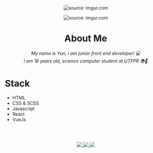 <p align="center">
<img src="https://i.imgur.com/dDyEmZq.png" title="source: imgur.com" />
</p>

<p align="center">
<img src="https://imgur.com/przcffP.png" title="source: imgur.com" />
</p>

<h1 align="center" >About Me
 <h6 align="center" >
  My name is Yuri, i am junior front end developer! 💻
  <br />
 I am 18 years old, science computer student at UTFPR 📚🚀
 </h6>
<h1>


# Stack

- HTML
- CSS & SCSS
- Javascript
- React
- VueJs

<br />
<br />

 <p align="center">
  <a target="_blank" href="https://github.com/hyperyuri/">
    <img src="https://img.shields.io/badge/-GITHUB-black?style=for-the-badge&logo=github" />
  </a>
  <a target="_blank" href="https://www.linkedin.com/in/yuri-alves-miguel-985790198/">
    <img src="https://img.shields.io/badge/-LINKEDIN-black?style=for-the-badge&logo=linkedin" />
  </a>
   <a target="_blank" href="https://twitter.com/Yalvesmiguel">
    <img src="https://img.shields.io/badge/-TWITTER-black?style=for-the-badge&logo=twitter&logoColor=white" />
  </a>
</p>

